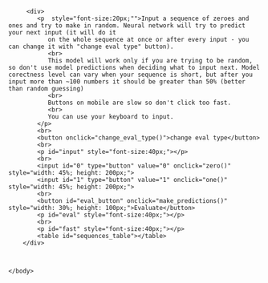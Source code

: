 




<html>
    <head>
        <title>model</title>
    </head>
    <body>
        <!-- Load ONNX.js -->
        <script src="https://cdn.jsdelivr.net/npm/onnxjs/dist/onnx.min.js"></script>
        <script src="main.js"></script>


         <div>
            <p  style="font-size:20px;"">Input a sequence of zeroes and ones and try to make in random. Neural network will try to predict your next input (it will do it 
               on the whole sequence at once or after every input - you can change it with "change eval type" button).
               <br>
               This model will work only if you are trying to be random, so don't use model predictions when deciding what to input next. Model corectness level can vary when your sequence is short, but after you input more than ~100 numbers it should be greater than 50% (better than random guessing)
               <br>
               Buttons on mobile are slow so don't click too fast.
               <br>
               You can use your keyboard to input.
            </p>
            <br>
            <button onclick="change_eval_type()">change eval type</button>    
            <br>
            <p id="input" style="font-size:40px;"></p>
            <br>
            <input id="0" type="button" value="0" onclick="zero()" style="width: 45%; height: 200px;">
            <input id="1" type="button" value="1" onclick="one()" style="width: 45%; height: 200px;">
            <br>
            <button id="eval_button" onclick="make_predictions()" style="width: 30%; height: 100px;">Evaluate</button>
            <p id="eval" style="font-size:40px;"></p>
            <br>
            <p id="fast" style="font-size:40px;"></p>
            <table id="sequences_table"></table>
        </div>

        

    </body>
</html>

